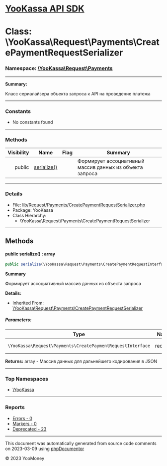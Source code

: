 # [YooKassa API SDK](../home.md)

# Class: \YooKassa\Request\Payments\CreatePaymentRequestSerializer
### Namespace: [\YooKassa\Request\Payments](../namespaces/yookassa-request-payments.md)
---
**Summary:**

Класс сериалайзера объекта запроса к API на проведение платежа


---
### Constants
* No constants found

---
### Methods
| Visibility | Name | Flag | Summary |
| ----------:| ---- | ---- | ------- |
| public | [serialize()](../classes/YooKassa-Request-Payments-CreatePaymentRequestSerializer.md#method_serialize) |  | Формирует ассоциативный массив данных из объекта запроса |

---
### Details
* File: [lib/Request/Payments/CreatePaymentRequestSerializer.php](../../lib/Request/Payments/CreatePaymentRequestSerializer.php)
* Package: YooKassa
* Class Hierarchy:
  * \YooKassa\Request\Payments\CreatePaymentRequestSerializer

---
## Methods
<a name="method_serialize" class="anchor"></a>
#### public serialize() : array

```php
public serialize(\YooKassa\Request\Payments\CreatePaymentRequestInterface $request) : array
```

**Summary**

Формирует ассоциативный массив данных из объекта запроса

**Details:**
* Inherited From: [\YooKassa\Request\Payments\CreatePaymentRequestSerializer](../classes/YooKassa-Request-Payments-CreatePaymentRequestSerializer.md)

##### Parameters:
| Type | Name | Description |
| ---- | ---- | ----------- |
| <code lang="php">\YooKassa\Request\Payments\CreatePaymentRequestInterface</code> | request  | Объект запроса |

**Returns:** array - Массив данных для дальнейшего кодирования в JSON



---

### Top Namespaces

* [\YooKassa](../namespaces/yookassa.md)

---

### Reports
* [Errors - 0](../reports/errors.md)
* [Markers - 0](../reports/markers.md)
* [Deprecated - 23](../reports/deprecated.md)

---

This document was automatically generated from source code comments on 2023-03-09 using [phpDocumentor](http://www.phpdoc.org/)

&copy; 2023 YooMoney